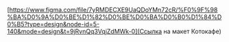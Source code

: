 [https://www.figma.com/file/7yRMDECXE9UaQDoYMn72cR/%F0%9F%98%BA%D0%9A%D0%BE%D1%82%D0%BE%D0%BA%D0%B0%D1%84%D0%B5?type=design&node-id=5-140&mode=design&t=9jRvnQq3VqjZdMWk-0](Ссылка на макет Котокафе)
